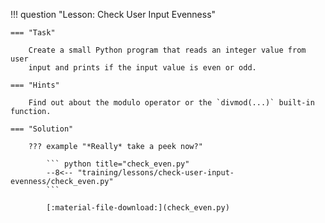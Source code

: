 !!! question "Lesson: Check User Input Evenness"
   
    === "Task"
        
        Create a small Python program that reads an integer value from user
        input and prints if the input value is even or odd.

    === "Hints"
        
        Find out about the modulo operator or the `divmod(...)` built-in function.

    === "Solution"

        ??? example "*Really* take a peek now?"

            ``` python title="check_even.py"
            --8<-- "training/lessons/check-user-input-evenness/check_even.py"
            ```

            [:material-file-download:](check_even.py)
